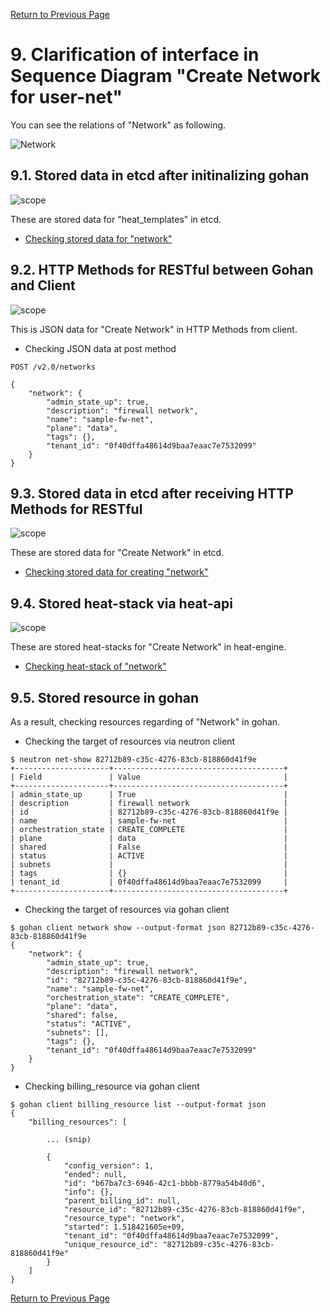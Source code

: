 [Return to Previous Page](00_fire_wall.md)

# 9. Clarification of interface in Sequence Diagram "Create Network for user-net"
You can see the relations of "Network" as following.

![Network](resource/gohan_investigate_for_firewall.010.png)


## 9.1. Stored data in etcd after initinalizing gohan

![scope](../images/ESI_Sequence_diagram.002.png)

These are stored data for "heat_templates" in etcd.

* [Checking stored data for "network"](../heat_template/network.md)



## 9.2. HTTP Methods for RESTful between Gohan and Client

![scope](../images/ESI_Sequence_diagram.003.png)

This is JSON data for "Create Network" in HTTP Methods from client.

* Checking JSON data at post method
```
POST /v2.0/networks
```
```
{
    "network": {
        "admin_state_up": true,
        "description": "firewall network",
        "name": "sample-fw-net",
        "plane": "data",
        "tags": {},
        "tenant_id": "0f40dffa48614d9baa7eaac7e7532099"
    }
}
```



## 9.3. Stored data in etcd after receiving HTTP Methods for RESTful

![scope](../images/ESI_Sequence_diagram.004.png)

These are stored data for "Create Network" in etcd.

* [Checking stored data for creating "network"](stored_in_etcd/CreateNetwork3_01.md)



## 9.4. Stored heat-stack via heat-api

![scope](../images/ESI_Sequence_diagram.005.png)

These are stored heat-stacks for "Create Network" in heat-engine.

* [Checking heat-stack of "network"](heat-stack/CreateNetwork3_01.md)



## 9.5. Stored resource in gohan
As a result, checking resources regarding of "Network" in gohan.

* Checking the target of resources via neutron client
```
$ neutron net-show 82712b89-c35c-4276-83cb-818860d41f9e
+---------------------+--------------------------------------+
| Field               | Value                                |
+---------------------+--------------------------------------+
| admin_state_up      | True                                 |
| description         | firewall network                     |
| id                  | 82712b89-c35c-4276-83cb-818860d41f9e |
| name                | sample-fw-net                        |
| orchestration_state | CREATE_COMPLETE                      |
| plane               | data                                 |
| shared              | False                                |
| status              | ACTIVE                               |
| subnets             |                                      |
| tags                | {}                                   |
| tenant_id           | 0f40dffa48614d9baa7eaac7e7532099     |
+---------------------+--------------------------------------+
```
* Checking the target of resources via gohan client
```
$ gohan client network show --output-format json 82712b89-c35c-4276-83cb-818860d41f9e
{
    "network": {
        "admin_state_up": true,
        "description": "firewall network",
        "id": "82712b89-c35c-4276-83cb-818860d41f9e",
        "name": "sample-fw-net",
        "orchestration_state": "CREATE_COMPLETE",
        "plane": "data",
        "shared": false,
        "status": "ACTIVE",
        "subnets": [],
        "tags": {},
        "tenant_id": "0f40dffa48614d9baa7eaac7e7532099"
    }
}
```
* Checking billing_resource via gohan client
```
$ gohan client billing_resource list --output-format json
{
    "billing_resources": [

        ... (snip)

        {
            "config_version": 1,
            "ended": null,
            "id": "b67ba7c3-6946-42c1-bbbb-8779a54b40d6",
            "info": {},
            "parent_billing_id": null,
            "resource_id": "82712b89-c35c-4276-83cb-818860d41f9e",
            "resource_type": "network",
            "started": 1.518421605e+09,
            "tenant_id": "0f40dffa48614d9baa7eaac7e7532099",
            "unique_resource_id": "82712b89-c35c-4276-83cb-818860d41f9e"
        }
    ]
}
```

[Return to Previous Page](00_fire_wall.md)
